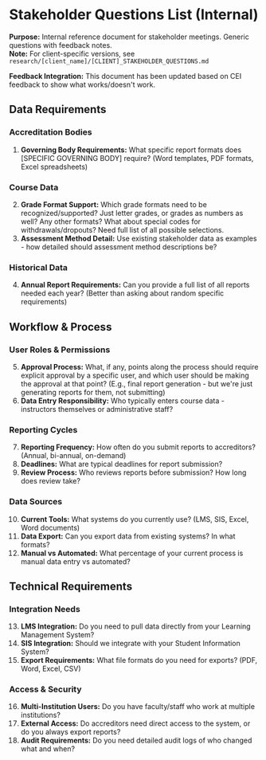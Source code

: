 # Stakeholder Questions List (Internal)

**Purpose:** Internal reference document for stakeholder meetings. Generic questions with feedback notes.  
**Note:** For client-specific versions, see `research/[client_name]/[CLIENT]_STAKEHOLDER_QUESTIONS.md`

**Feedback Integration:** This document has been updated based on CEI feedback to show what works/doesn't work.

## Data Requirements

### Accreditation Bodies
1. **Governing Body Requirements:** What specific report formats does [SPECIFIC GOVERNING BODY] require? (Word templates, PDF formats, Excel spreadsheets)

### Course Data
2. **Grade Format Support:** Which grade formats need to be recognized/supported? Just letter grades, or grades as numbers as well? Any other formats? What about special codes for withdrawals/dropouts? Need full list of all possible selections.
3. **Assessment Method Detail:** Use existing stakeholder data as examples - how detailed should assessment method descriptions be?

### Historical Data
4. **Annual Report Requirements:** Can you provide a full list of all reports needed each year? (Better than asking about random specific requirements)

## Workflow & Process

### User Roles & Permissions
5. **Approval Process:** What, if any, points along the process should require explicit approval by a specific user, and which user should be making the approval at that point? (E.g., final report generation - but we're just generating reports for them, not submitting)
6. **Data Entry Responsibility:** Who typically enters course data - instructors themselves or administrative staff?

### Reporting Cycles
7. **Reporting Frequency:** How often do you submit reports to accreditors? (Annual, bi-annual, on-demand)
8. **Deadlines:** What are typical deadlines for report submission?
9. **Review Process:** Who reviews reports before submission? How long does review take?

### Data Sources
10. **Current Tools:** What systems do you currently use? (LMS, SIS, Excel, Word documents)
11. **Data Export:** Can you export data from existing systems? In what formats?
12. **Manual vs Automated:** What percentage of your current process is manual data entry vs automated?

## Technical Requirements

### Integration Needs
13. **LMS Integration:** Do you need to pull data directly from your Learning Management System?
14. **SIS Integration:** Should we integrate with your Student Information System?
15. **Export Requirements:** What file formats do you need for exports? (PDF, Word, Excel, CSV)

### Access & Security
16. **Multi-Institution Users:** Do you have faculty/staff who work at multiple institutions?
17. **External Access:** Do accreditors need direct access to the system, or do you always export reports?
18. **Audit Requirements:** Do you need detailed audit logs of who changed what and when?
